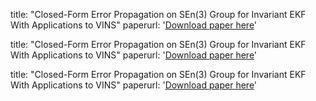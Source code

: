 
title: "Closed-Form Error Propagation on SEn(3) Group for Invariant EKF With Applications to VINS"
paperurl: '[Download paper here](http://xingyuaudio.github.io/files/Closed-Form_Error_Propagation_on_SE_n3_Group_for_Invariant_EKF_With_Applications_to_VINS.pdf)'

title: "Closed-Form Error Propagation on SEn(3) Group for Invariant EKF With Applications to VINS"
paperurl: '[Download paper here](http://xingyuaudio.github.io/files/Closed-Form_Error_Propagation_on_SE_n3_Group_for_Invariant_EKF_With_Applications_to_VINS.pdf)'

title: "Closed-Form Error Propagation on SEn(3) Group for Invariant EKF With Applications to VINS"
paperurl: '[Download paper here](http://xingyuaudio.github.io/files/Closed-Form_Error_Propagation_on_SE_n3_Group_for_Invariant_EKF_With_Applications_to_VINS.pdf)'

